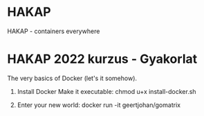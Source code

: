 # HAKAP
HAKAP - containers everywhere

# HAKAP 2022 kurzus - Gyakorlat

The very basics of Docker (let's it somehow).

1. Install Docker 
Make it executable: chmod u+x install-docker.sh

2. Enter your new world: 
docker run -it geertjohan/gomatrix
